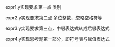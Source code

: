 expr1.y实现要求第一点   类别

expr2.y实现要求第二点 多位整数，忽略空格符等

expr3.y实现要求第三点，中缀表达式转成后缀表达式

expr4.y实现思考题第一部分，即符号表与赋值表达式
